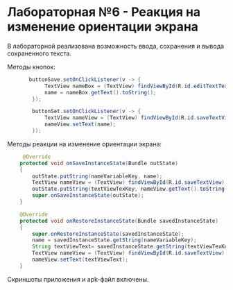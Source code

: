 # Лабораторная №6 - Реакция на изменение ориентации экрана

В лабораторной реализована возможность ввода, сохранения и вывода сохраненного текста.

Методы кнопок:

```java
       buttonSave.setOnClickListener(v -> {
            TextView nameBox = (TextView) findViewById(R.id.editTextTextMultiLine);
            name = nameBox.getText().toString();
        });

        buttonSet.setOnClickListener(v -> {
            TextView nameView = (TextView) findViewById(R.id.saveTextView);
            nameView.setText(name);
        });
```

Методы реакции на изменение ориентации экрана:

```java
     @Override
    protected void onSaveInstanceState(Bundle outState)
    {
        outState.putString(nameVariableKey, name);
        TextView nameView = (TextView) findViewById(R.id.saveTextView);
        outState.putString(textViewTexKey, nameView.getText().toString());
        super.onSaveInstanceState(outState);
    }

    @Override
    protected void onRestoreInstanceState(Bundle savedInstanceState)
    {
        super.onRestoreInstanceState(savedInstanceState);
        name = savedInstanceState.getString(nameVariableKey);
        String textViewText= savedInstanceState.getString(textViewTexKey);
        TextView nameView = (TextView) findViewById(R.id.saveTextView);
        nameView.setText(textViewText);
    }
```

Скриншоты приложения и apk-файл включены.
